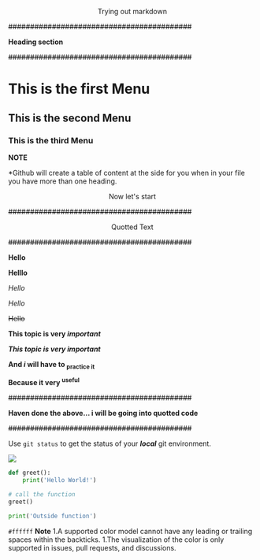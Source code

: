 <p style="text-align: center;">Trying out markdown</p>      

~~##########################################~~

**Heading section**

~~##########################################~~

# This is the first Menu
## This is the second Menu
### This is the third Menu
**NOTE**

*Github will create a table of content at the side for you when in your file you have more than one heading.
<p style="text-align: center;">Now let's start</p>

~~##########################################~~

<p style="text-align:center;">Quotted Text</p>

~~##########################################~~


**Hello** 

__Helllo__

*Hello*

_Hello_

~~Hello~~

**This topic is very _important_**

***This topic is very _important_***

**And _i_ will have to <sub>practice it</sub>**

**Because it very <sup>useful</sub>**

~~##########################################~~

**Haven done the above... i will be going into quotted code**

~~##########################################~~

Use `git status` to get the status of your ___local___ git environment.

<img src="https://www.programiz.com/sites/tutorial2program/files/working-of-function-python.png">

```python
def greet():
    print('Hello World!')

# call the function
greet()

print('Outside function')
```

`#ffffff` 
**Note**
1.A supported color model cannot have any leading or trailing spaces within the backticks.
1.The visualization of the color is only supported in issues, pull requests, and discussions.